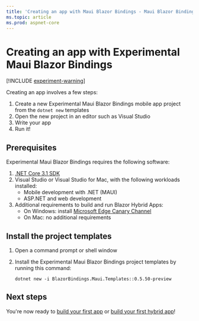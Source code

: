 ```yaml
---
title: 'Creating an app with Maui Blazor Bindings - Maui Blazor Bindings'
ms.topic: article
ms.prod: aspnet-core
---
```


# Creating an app with Experimental Maui Blazor Bindings

[!INCLUDE [experiment-warning](includes/experiment-warning.md)]

Creating an app involves a few steps:

1. Create a new Experimental Maui Blazor Bindings mobile app project from the `dotnet new` templates
1. Open the new project in an editor such as Visual Studio
1. Write your app
1. Run it!

## Prerequisites

Experimental Maui Blazor Bindings requires the following software:

1. [.NET Core 3.1 SDK](https://dotnet.microsoft.com/download)
1. Visual Studio or Visual Studio for Mac, with the following workloads installed:
   * Mobile development with .NET (MAUI)
   * ASP.NET and web development
1. Additional requirements to build and run Blazor Hybrid Apps:
   * On Windows: install [Microsoft Edge Canary Channel](https://www.microsoftedgeinsider.com/download)
   * On Mac: no additional requirements

## Install the project templates

1. Open a command prompt or shell window
1. Install the Experimental Maui Blazor Bindings project templates by running this command:

    ```shell
    dotnet new -i BlazorBindings.Maui.Templates::0.5.50-preview
    ```

## Next steps

You're now ready to [build your first app](walkthroughs/build-first-app.md) or [build your first hybrid app](walkthroughs/build-first-hybrid-app.md)!
